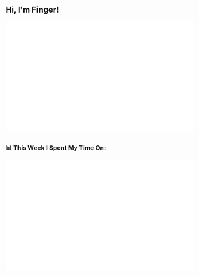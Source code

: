 <h2> Hi, I'm Finger!</h2>

<img align="right" src="https://raw.githubusercontent.com/spianmo/github-stats/master/generated/overview.svg#gh-light-mode-only">

<!-- <img align="right" height="160em" src="https://github-readme-stats-eight-theta.vercel.app/api/top-langs/?username=spianmo&layout=compact&langs_count=8&theme=algolia"/>	 -->
	
```go
package main

type Me struct {
	Name   string
	Job    string
	Code   string
	Skills string
}

func main() {
	me := &Me{
		Name:   "Finger",
		Job:    "Client-side Engineer",
		Code:   "Java and C++ and Others",
		Skills: "Android Security NLP ^o^",
	}
	_ = me
}
```


<h3>📊 This Week I Spent My Time On:</h3>
<img align='right' src="https://raw.githubusercontent.com/spianmo/github-stats/master/generated/languages.svg#gh-light-mode-only">

<!--START_SECTION:waka-->

```txt
Kotlin                 14 hrs 49 mins  ██████████▓░░░░░░░░░░░░░░   42.21 %
CMake                  7 hrs 4 mins    █████░░░░░░░░░░░░░░░░░░░░   20.15 %
C++                    4 hrs 51 mins   ███▒░░░░░░░░░░░░░░░░░░░░░   13.84 %
Java                   2 hrs 41 mins   ██░░░░░░░░░░░░░░░░░░░░░░░   07.67 %
CMakeLists.txt         2 hrs 9 mins    █▓░░░░░░░░░░░░░░░░░░░░░░░   06.15 %
```

<!--END_SECTION:waka-->
